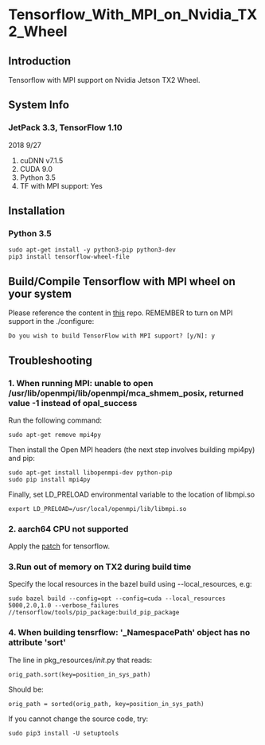 # Tensorflow_With_MPI_on_Nvidia_TX2_Wheel

## Introduction
Tensorflow with MPI support on Nvidia Jetson TX2 Wheel.

## System Info
### JetPack 3.3, TensorFlow 1.10
2018 9/27

1. cuDNN v7.1.5
2. CUDA 9.0		
3. Python 3.5
4. TF with MPI support: Yes

## Installation
### Python 3.5
```
sudo apt-get install -y python3-pip python3-dev
pip3 install tensorflow-wheel-file
```

## Build/Compile Tensorflow with MPI wheel on your system
Please reference the content in [this](https://github.com/peterlee0127/tensorflow-nvJetson) repo. REMEMBER to turn on MPI support in the ./configure:
```
Do you wish to build TensorFlow with MPI support? [y/N]: y
```

## Troubleshooting
### 1. When running MPI: unable to open /usr/lib/openmpi/lib/openmpi/mca_shmem_posix, returned value -1 instead of opal_success

Run the following command:

```
sudo apt-get remove mpi4py
```

Then install the Open MPI headers (the next step involves building mpi4py) and pip:

```
sudo apt-get install libopenmpi-dev python-pip
sudo pip install mpi4py
```

Finally, set LD_PRELOAD environmental variable to the location of libmpi.so 
```
export LD_PRELOAD=/usr/local/openmpi/lib/libmpi.so
```
### 2. aarch64 CPU not supported
Apply the [patch](https://github.com/peterlee0127/tensorflow-nvJetson/blob/master/patch/tensorflow1.10rc1.patch) for tensorflow.

### 3.Run out of memory on TX2 during build time
Specify the local resources in the bazel build using --local_resources, e.g:
```
sudo bazel build --config=opt --config=cuda --local_resources 5000,2.0,1.0 --verbose_failures  //tensorflow/tools/pip_package:build_pip_package
```
### 4. When building tensrflow: '_NamespacePath' object has no attribute 'sort'

The line in pkg_resources/_init_.py that reads:
```
orig_path.sort(key=position_in_sys_path)
```

Should be:

```
orig_path = sorted(orig_path, key=position_in_sys_path)
```

If you cannot change the source code, try:
```
sudo pip3 install -U setuptools
```
